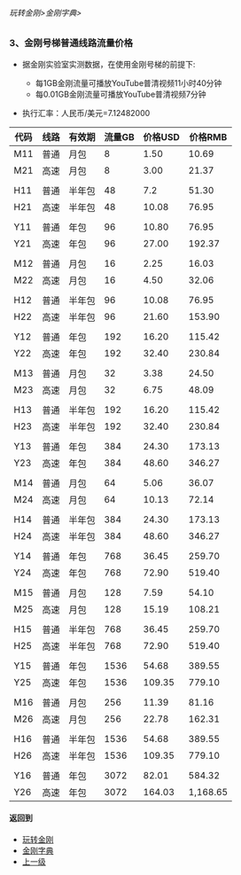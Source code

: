 ###### 玩转金刚>金刚字典>
### 3、金刚号梯普通线路流量价格

- 据金刚实验室实测数据，在使用金刚号梯的前提下:
  - 每1GB金刚流量可播放YouTube普清视频11小时40分钟
  - 每0.01GB金刚流量可播放YouTube普清视频7分钟

- 执行汇率：人民币/美元=7.12482000

|代码|线路|有效期|流量GB|价格USD|价格RMB|
|---|----| ------| ------| ------|------| 
|M11|普通 |月包    |8|1.50|10.69|
|M21|高速 |月包    |8|3.00|21.37| 
|||||||
|H11|普通 |半年包  |48|7.2|51.30| 
|H21|高速 |半年包  |48|10.08|76.95|
|||||||
|Y11|普通 |年包    |96|10.80|76.95| 
|Y21|高速 |年包    |96|27.00|192.37|
|||||||
|M12|普通 |月包    |16|2.25|16.03|
|M22|高速 |月包    |16|4.50|32.06|
|||||||
|H12|普通 |半年包  |96|10.08|76.95|
|H22|高速 |半年包|96|21.60|153.90|
|||||||
|Y12|普通 |年包    |192|16.20|115.42|
|Y22|高速 |年包|192|32.40|230.84|
|||||||
|M13|普通 |月包    |32|3.38|24.50|
|M23|高速 |月包|32|6.75|48.09|
|||||||
|H13|普通 |半年包|192|16.20|115.42|
|H23|高速 |半年包|192|32.40|230.84|
|||||||
|Y13|普通 |年包  |384|24.30|173.13|
|Y23|高速 |年包|384|48.60|346.27|
|||||||
|M14|普通 |月包    |64|5.06|36.07|
|M24|高速 |月包|64|10.13|72.14|
|||||||
|H14|普通 |半年包  |384|24.30|173.13|
|H24|高速 |半年包|384|48.60|346.27|
|||||||
|Y14|普通 |年包   |768|36.45|259.70|
|Y24| 高速 |年包|768|72.90|519.40|
|||||||
|M15|普通 |月包   |128|7.59|54.10|
|M25|高速 |月包|128|15.19|108.21|
|||||||
|H15|普通 |半年包 |768|36.45|259.70|
|H25|高速 |半年包|768|72.90|519.40|
|||||||
|Y15|普通 |年包   |1536|54.68|389.55|
|Y25| 高速 |年包|1536|109.35|779.10|
|||||||
|M16|普通 |月包   |256|11.39|81.16|
| M26| 高速 |月包|256|22.78|162.31|
|||||||
|H16|普通 |半年包 |1536|54.68|389.55|
|H26|高速 |半年包|1536|109.35|779.10|
|||||||
|Y16|普通 |年包   |3072|82.01|584.32|
|Y26|高速 |年包|3072|164.03|1,168.65|


#### 返回到
- [玩转金刚](https://github.com/a2zitpro/web/blob/master/LadderFree/A.md)
- [金刚字典](https://github.com/a2zitpro/web/blob/master/LadderFree/kkDictionary/KKDictionary.md)
- [上一级](https://github.com/a2zitpro/web/blob/master/LadderFree/kkDictionary/Price/KKDTPrice.md)



